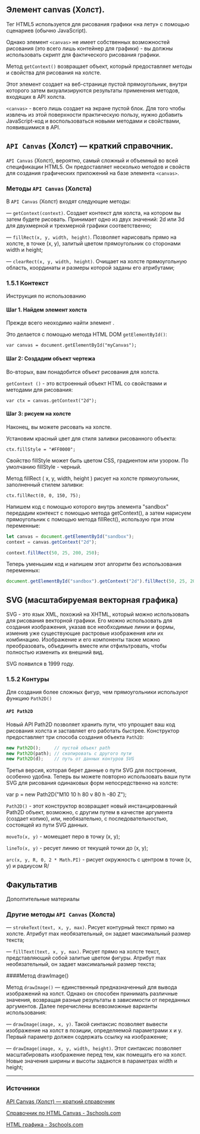 ## Элемент canvas (Холст).

Тег HTML5 <canvas> используется для рисования графики «на лету» с помощью 
сценариев (обычно JavaScript).

Однако элемент `<canvas>` не имеет собственных возможностей рисования 
(это всего лишь контейнер для графики) - вы должны использовать скрипт 
для фактического рисования графики.

Метод `getContext()` возвращает объект, который предоставляет методы 
и свойства для рисования на холсте.


Этот элемент создает на веб-странице пустой прямоугольник, внутри которого 
затем визуализируются результаты применения методов, входящих в API холста.

`<canvas>` - всего лишь создает на экране пустой блок. Для того чтобы извлечь 
из этой поверхности практическую пользу, нужно добавить JavaScript-код 
и воспользоваться новыми методами и свойствами, появившимися в API.

## `API Canvas` (Холст) — краткий справочник.

`API Canvas` (Холст), вероятно, самый сложный и объемный во всей спецификации HTML5. 
Он предоставляет несколько методов и свойств для создания графических приложений 
на базе элемента `<canvas>`.


### Методы `API Canvas` (Холста)

В `API Canvas` (Холст) входят следующие методы:

— `getContext(context)`. Создает контекст для холста, на котором вы затем будете 
рисовать. Принимает одно из двух значений: 2d или 3d для двухмерной и 
трехмерной графики соответственно;

— `fillRect(x, y, width, height)`. Позволяет нарисовать прямо на холсте, в точке 
(x, y), залитый цветом прямоугольник со сторонами width и height;

— `clearRect(x, y, width, height)`. Очищает на холсте прямоугольную область, 
координаты и размеры которой заданы его атрибутами;


### 1.5.1 Контекст

Инструкция по использованию


#### Шаг 1. Найдем элемент холста

Прежде всего неоходимо найти элемент <canvas>.

Это делается с помощью метода HTML DOM `getElementById()`:

`var canvas = document.getElementById("myCanvas");`


#### Шаг 2: Создадим объект чертежа

Во-вторых, вам понадобится объект рисования для холста.

`getContext ()` - это встроенный объект HTML со свойствами и методами для рисования:

`var ctx = canvas.getContext("2d");`


#### Шаг 3: рисуем на холсте

Наконец, вы можете рисовать на холсте.

Установим красный цвет для стиля заливки рисованного объекта:

`ctx.fillStyle = "#FF0000";`

Свойство fillStyle может быть цветом CSS, градиентом или узором. 
По умолчанию fillStyle - черный.

Метод fillRect ( x, y, width, height ) рисует на холсте прямоугольник, 
заполненный стилем заливки:

`ctx.fillRect(0, 0, 150, 75);`


Напишем код с помощью которого внутрь элемента "sandbox" передадим контекст 
с помощью метода getContext(), а затем нарисуем прямоугольник с помощью 
метода fillRect(), использую при этом переменные:

```js
let canvas = document.getElementById("sandbox");
context = canvas.getContext("2d");

context.fillRect(50, 25, 200, 250);
```

Теперь уменьшим код и напишем этот алгоритм без использования переменных:

```js
document.getElementById("sandbox").getContext("2d").fillRect(50, 25, 200, 250);
```


## SVG (масштабируемая векторная графика)

SVG - это  язык XML, похожий на XHTML, который можно использовать 
для рисования векторной графики. Его можно использовать для создания 
изображения, указав все необходимые линии и формы, изменив уже существующие 
растровые изображения или их комбинацию. Изображение и его компоненты также 
можно преобразовать, объединить вместе или отфильтровать, чтобы полностью 
изменить их внешний вид.

SVG появился в 1999 году.




### 1.5.2 Контуры

Для создания более сложных фигур, чем прямоугольники используют функцию `Path2D()`

#### `API Path2D`

Новый API Path2D позволяет хранить пути, что упрощает ваш код рисования холста 
и заставляет его работать быстрее. Конструктор предоставляет три способа создания 
объекта `Path2D`:

```js
new Path2D();     // пустой объект path
new Path2D(path); // скопировать с другого пути
new Path2D(d);    // путь от данных контуров SVG
```

Третья версия, которая берет данные о пути SVG для построения, особенно удобна. Теперь вы можете повторно использовать ваши пути SVG для рисования одинаковых форм непосредственно на холсте:

var p = new Path2D("M10 10 h 80 v 80 h -80 Z");

`Path2D()` - этот конструктор возвращает новый инстанцированный Path2D объект, 
возможно, с другим путем в качестве аргумента (создает копию), или, 
необязательно, с последовательностью, состоящей из пути SVG данных.

`moveTo(x, y)` - момещает перо в точку (x, y);

`lineTo(x, y)` - ресует линию от текущей точки до (x, y);

`arc(x, y, R, 0, 2 * Math.PI)` - рисует окружность с центром в точке (x, y) 
и радиусом R/


## Факультатив

Дополтительные материалы


### Другие методы `API Canvas` (Холста)


— `strokeText(text, x, y, max)`. Рисует контурный текст прямо на холсте. 
Атрибут max необязательный, он задает максимальный размер текста;

— `fillText(text, x, y, max)`. Рисует прямо на холсте текст, представляющий 
собой залитые цветом фигуры. Атрибут max необязательный, он задает 
максимальный размер текста;


####Метод drawImage()

Метод `drawImage()` — единственный предназначенный для вывода изображений на холст. 
Однако он способен принимать различные значения, возвращая разные результаты 
в зависимости от переданных аргументов. Далее перечислены всевозможные 
варианты использования:

— `drawImage(image, x, y)`. Такой синтаксис позволяет вывести изображение 
на холст в позиции, определяемой параметрами x и y. Первый параметр должен 
содержать ссылку на изображение;

— `drawImage(image, x, y, width, height)`. Этот синтаксис позволяет 
масштабировать изображение перед тем, как помещать его на холст. 
Новые значения ширины и высоты задаются в параметрах width и height;

***

### Источники

[API Canvas (Холст) — краткий справочник](http://html5ru.com/api-canvas-xolst-kratkij-spravochnik.html)

[Справочник по HTML Canvas - 3schools.com](https://www.w3schools.com/graphics/canvas_reference.asp)

[HTML графика - 3schools.com](https://www.w3schools.com/graphics/default.asp)
